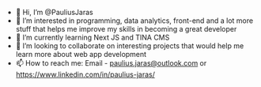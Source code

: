 - 👋 Hi, I’m @PauliusJaras
- 👀 I’m interested in programming, data analytics, front-end and a lot more stuff that helps me improve my skills in becoming a great developer
- 🌱 I’m currently learning Next JS and TINA CMS
- 💞️ I’m looking to collaborate on interesting projects that would help me learn more about web app development
- 📫 How to reach me: Email - paulius.jaras@outlook.com or https://www.linkedin.com/in/paulius-jaras/

<!---
PauliusJaras/PauliusJaras is a ✨ special ✨ repository because its `README.md` (this file) appears on your GitHub profile.
You can click the Preview link to take a look at your changes.
--->

